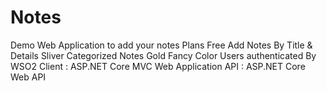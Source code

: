 # Notes
Demo Web Application to add your notes
Plans
Free Add Notes By Title & Details
Sliver Categorized Notes
Gold Fancy Color
Users authenticated By WSO2
Client : ASP.NET Core MVC Web Application
API  : ASP.NET Core Web API

